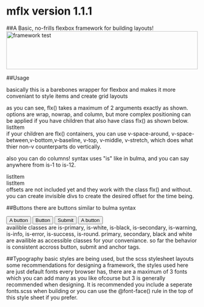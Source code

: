 # mflx version 1.1.1

##A Basic, no-frills flexbox framework for building layouts!
<img src="test.html#.png" alt="framework test"
	title="a test of the framework :D" width="100%" height="100" />

##Usage

basically this is a barebones wrapper for flexbox and makes it more conveniant to style items and create grid layouts

<div class="flx(wrap,column) top left"> 
	<div></div>
</div>
as you can see, flx() takes a maximum of 2 arguments exactly as shown. options are wrap, nowrap, and column, but more complex positioning can be applied if you have children that also have class flx() as shown below.

<div class="flx(wrap) middle v-space-around">
	<div class="flx(wrap)">
		<div class="item1">listItem</div>
	</div>
</div>
if your children are flx() containers, you can use v-space-around, v-space-between,v-bottom,v-baseline, v-top, v-middle, v-stretch, which does what thier non-v counterparts do vertically.

also you can do columns! syntax uses "is" like in bulma, and you can say anywhere from is-1 to is-12.

<div class="flx(wrap) center f-space-around is-12">
	<div class="flx(wrap) is-6">
		<div class="item1">listItem</div>
	</div>
	<div class="flx(wrap) is-6">
		<div class="item1">listItem</div>
	</div>
</div>
offsets are not included yet and they work with the class flx() and without. you can create invisible divs to create the desired offset for the time being.

##Buttons there are buttons similar to bulma syntax

<div class="flx(wrap) middle space-around is-6">
		<button class="btn(small) is-info">A button</button>
		<button class="btn() is-error">Button</button>
		<input class="btn(large) is-white" type="submit" name="nothing">
		<button class="btn(xlarge) is-black is-round">A button</button>
</div>
availible classes are is-primary, is-white, is-black, is-secondary, is-warning, is-info, is-error, is-success, is-round. primary, secondary, black and white are availible as accessible classes for your conveniance. so far the behavior is consistent accross button, submit and anchor tags.

##Typography basic styles are being used, but the scss stylesheet layouts some recommendations for designing a framework, the styles used here are just default fonts every browser has, there are a maximum of 3 fonts which you can add many as you like ofcourse but 3 is generally recommended when designing. It is recommended you include a seperate fonts.scss when building or you can use the @font-face() rule in the top of this style sheet if you prefer.